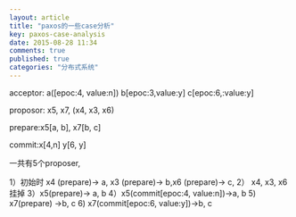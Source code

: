```yaml
---
layout: article
title: "paxos的一些case分析"
key: paxos-case-analysis
date: 2015-08-28 11:34
comments: true
published: true
categories: "分布式系统"
---
```



acceptor: a([epoc:4, value:n])  b[epoc:3,value:y]  c[epoc:6,:value:y]

proposor:  x5, x7,   (x4, x3, x6) 

prepare:x5[a, b], x7[b, c]

commit:x[4,n] y[6, y]

一共有5个proposer,
 
1）初始时 x4 (prepare)-> a, x3 (prepare)-> b,x6 (prepare)-> c,
2） x4, x3, x6 挂掉
3）x5(prepare)-> a, b
4）x5(commit[epoc:4, value:n])->a, b
5) x7(prepare) ->b, c
6) x7(commit[epoc:6, value:y])->b, c 
